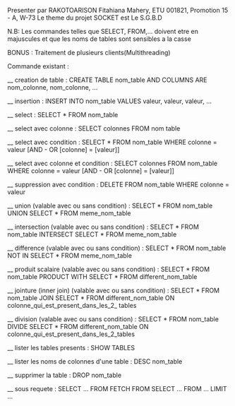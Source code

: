 Presenter par RAKOTOARISON Fitahiana Mahery, ETU 001821, Promotion 15 - A, W-73
Le theme du projet SOCKET est Le S.G.B.D

N.B: Les commandes telles que SELECT, FROM,... doivent etre en majuscules et que les noms de tables sont sensibles a la casse

BONUS : Traitement de plusieurs clients(Multithreading)

Commande existant :

__ creation de table : CREATE TABLE nom_table AND COLUMNS ARE nom_colonne, nom_colonne, ...

__ insertion : INSERT INTO nom_table VALUES valeur, valeur, valeur, ...

__ select : SELECT * FROM nom_table

__ select avec colonne : SELECT colonnes FROM nom table

__ select avec condition : SELECT * FROM nom_table WHERE colonne = valeur [AND - OR [colonne] = [valeur]]

__ select avec colonne et condition : SELECT colonnes FROM nom_table WHERE colonne = valeur [AND - OR [colonne] = [valeur]]

__ suppression avec condition : DELETE FROM nom_table  WHERE colonne = valeur

__ union (valable avec ou sans condition) : SELECT * FROM nom_table UNION SELECT * FROM meme_nom_table

__ intersection (valable avec ou sans condition) : SELECT * FROM nom_table INTERSECT SELECT * FROM meme_nom_table

__ difference (valable avec ou sans condition) : SELECT * FROM nom_table NOT IN SELECT * FROM meme_nom_table

__ produit scalaire (valable avec ou sans condition) : SELECT * FROM nom_table PRODUCT WITH SELECT * FROM different_nom_table

__ jointure (inner join) (valable avec ou sans condition) :  SELECT * FROM nom_table JOIN SELECT * FROM different_nom_table ON colonne_qui_est_present_dans_les_2_ tables

__ division (valable avec ou sans condition) :  SELECT * FROM nom_table DIVIDE SELECT * FROM different_nom_table ON colonne_qui_est_present_dans_les_2_tables

__ lister les tables presents : SHOW TABLES

__ lister les noms de colonnes d'une table : DESC nom_table

__ supprimer la table : DROP nom_table

__ sous requete : SELECT ... FROM FETCH FROM SELECT ... FROM ... LIMIT ...